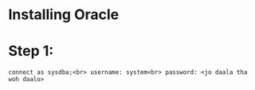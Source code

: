 # Installing Oracle

# Step 1:

`connect as sysdba;<br>
username: system<br>
password: <jo daala tha woh daalo>`

